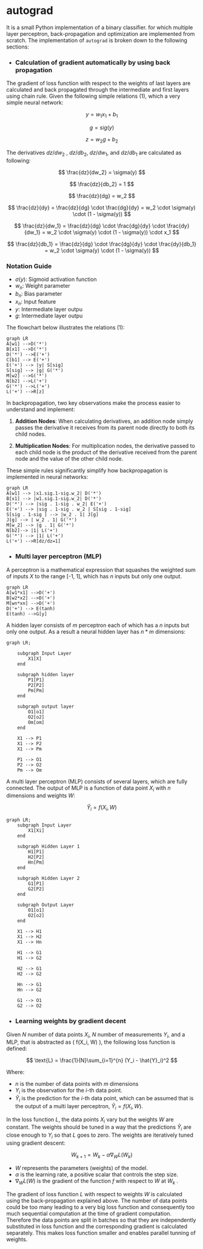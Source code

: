 # autograd

It is a small Python implementation of a binary classifier. for which multiple layer perceptron, back-propagation and optimization are implemented from scratch. The implementation of `autograd` is broken down to the following sections:

- ### Calculation of gradient automatically by using back propagation
The gradient of loss function with respect to the weights of last layers are calculated and back propagated through the intermediate and first layers using chain rule. Given the following simple relations (1), which a very simple neural network:

$$
y=w_1x_1+b_1
$$

$$
g=sig(y)
$$

$$
z=w_2g+b_2
$$

The derivatives $dz/dw_2$ , $dz/db_2$, $dz/dw_1$, and $dz/db_1$ are calculated as following:

$$
\frac{dz}{dw_2} = \sigma(y) 
$$

$$
\frac{dz}{db_2} = 1
$$

$$
\frac{dz}{dg} = w_2
$$

$$
\frac{dz}{dy} = \frac{dz}{dg} \cdot \frac{dg}{dy} = w_2 \cdot \sigma(y) \cdot (1 - \sigma(y))
$$

$$
\frac{dz}{dw_1} = \frac{dz}{dg} \cdot \frac{dg}{dy} \cdot \frac{dy}{dw_1} = w_2 \cdot \sigma(y) \cdot (1 - \sigma(y)) \cdot x_1
$$

$$
\frac{dz}{db_1} = \frac{dz}{dg} \cdot \frac{dg}{dy} \cdot \frac{dy}{db_1} = w_2 \cdot \sigma(y) \cdot (1 - \sigma(y))
$$

### Notation Guide
- $\sigma(y)$: Sigmoid activation function
- $w_n$: Weight parameter
- $b_n$: Bias parameter
- $x_n$: Input feature
- $y$: Intermediate layer outpu
- $g$: Intermediate layer outpu


The flowchart below illustrates the relations (1):
```mermaid
graph LR
A[w1] -->D('*') 
B[x1] -->D('*')
D('*') -->E('+')
C[b1] --> E('+')
E('+') --> |y| S[sig]
S[sig] --> |g| G('*')
M[w2] -->G('*')
N[b2] -->L('+')
G('*') -->L('+')
L('+') -->R[z]
```
In backpropagation, two key observations make the process easier to understand and implement:

1. **Addition Nodes**: When calculating derivatives, an addition node simply passes the derivative it receives from its parent node directly to both its child nodes.

2. **Multiplication Nodes**: For multiplication nodes, the derivative passed to each child node is the product of the derivative received from the parent node and the value of the other child node.

These simple rules significantly simplify how backpropagation is implemented in neural networks:

```mermaid
graph LR
A[w1] --> |x1.sig.1-sig.w_2| D('*') 
B[x1] --> |w1.sig.1-sig.w_2| D('*')
D('*') --> |sig . 1-sig . w_2| E('+')
E('+') --> |sig . 1-sig . w_2 | S[sig . 1-sig]
S[sig . 1-sig ] --> |w_2 . 1| J[g]
J[g] --> | w_2 . 1| G('*')
M[w_2] --> |g . 1| G('*')
N[b2]--> |1| L('+')
G('*') --> |1| L('+')
L('+') -->R[dz/dz=1]
```


- ### Multi layer perceptron (MLP)

A perceptron is a mathematical expression that squashes the weighted sum of inputs $X$ to the range [-1, 1], which has $n$ inputs but only one output.

```mermaid
graph LR
A[w1*x1] -->D('+') 
B[w2*x2] -->D('+')
M[wn*xn] -->D('+')
D('+') --> E(tanh)
E(tanh) -->G[y]
```
A hidden layer consists of $m$ perceptron each of which has a $n$ inputs but only one output. As a result a neural hidden layer has $n*m$ dimensions:


```mermaid
graph LR;

    subgraph Input Layer
        X1[X]
    end

    subgraph hidden layer
        P1[P1]
        P2[P2]
        Pm[Pm]
    end

    subgraph output layer
        O1[o1]
        O2[o2]
        Om[om]
    end

    X1 --> P1
    X1 --> P2
    X1 --> Pm

    P1 --> O1
    P2 --> O2
    Pm --> Om
```

A multi layer perceptron (MLP) consists of several layers, which are fully connected. The output of MLP is a function of data point $X_i$ with $n$ dimensions and weights $W$:

$$
\hat{Y}_i = f(X_i, W)
$$


```mermaid
graph LR;
    subgraph Input Layer
        X1[Xi]
    end

    subgraph Hidden Layer 1
        H1[P1]
        H2[P2]
        Hn[Pm]
    end

    subgraph Hidden Layer 2
        G1[P1]
        G2[P2]
    end

    subgraph Output Layer
        O1[o1]
        O2[o2]
    end

    X1 --> H1
    X1 --> H2
    X1 --> Hn

    H1 --> G1
    H1 --> G2

    H2 --> G1
    H2 --> G2

    Hn --> G1
    Hn --> G2

    G1 --> O1
    G2 --> O2
```
- ### Learning weights by gradient decent 

Given $N$ number of data points $X_i$, $N$ number of measurements $Y_i$, and a MLP, that is abstracted as \( f(X_i, W) \), the following loss function is defined:

$$ 
\text{L} = \frac{1}{N}\sum_{i=1}^{n} (Y_i - \hat{Y}_i)^2
$$

Where:
- $n$ is the number of data points with $m$ dimensions
- $Y_i$ is the observation for the $i$-th data point.
- $\hat{Y}_i$ is the prediction for the $i$-th data point, which can be assumed that is the output of a multi layer perceptron, $\hat{Y}_i = f(X_i, W)$. 

In the loss function $L$, the data points $X_i$ vary but the weights $W$ are constant. The weights should be tuned in a way that the predictions $\hat{Y}_i$ are close enough to $Y_i$ so that $L$ goes to zero. The weights are iteratively tuned using gradient descent:

$$ 
W_{k+1} = W_{k} - \alpha \nabla_{W} L(W_{k})
$$

- $W$ represents the parameters (weights) of the model.
- $\alpha$ is the learning rate, a positive scalar that controls the step size.
- $\nabla_{W} L(W)$ is the gradient of the function $f$ with respect to $W$ at $W_k$ .

The gradient of loss function $L$ with respect to weights $W$ is calculated using the back-propagation explained above. The number of data points could be too many leading to a very big loss function and consequently too much sequential computation at the time of gradient computation. Therefore the data points are split in batches so that they are independently substituted in loss function and the corresponding gradient is calculated separately. This makes loss function smaller and enables parallel tunning of weights.